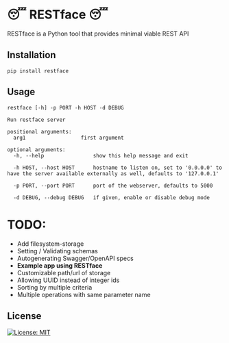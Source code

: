 # 😴 RESTface 😴

RESTface is a Python tool that provides minimal viable REST API

## Installation

```pip install restface```

## Usage

```
restface [-h] -p PORT -h HOST -d DEBUG

Run restface server

positional arguments:
  arg1                  first argument

optional arguments:
  -h, --help                show this help message and exit
  
  -h HOST, --host HOST      hostname to listen on, set to '0.0.0.0' to have the server available externally as well, defaults to '127.0.0.1'
  
  -p PORT, --port PORT      port of the webserver, defaults to 5000
  
  -d DEBUG, --debug DEBUG   if given, enable or disable debug mode
```

# TODO:

- Add filesystem-storage
- Setting / Validating schemas
- Autogenerating Swagger/OpenAPI specs
- **Example app using RESTface**
- Customizable path/url of storage
- Allowing UUID instead of integer ids
- Sorting by multiple criteria
- Multiple operations with same parameter name

## License

[![License: MIT](https://img.shields.io/badge/License-MIT-yellow.svg)](https://opensource.org/licenses/MIT)
